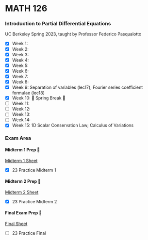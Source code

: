 # MATH 126
### Introduction to Partial Differential Equations
UC Berkeley Spring 2023, taught by Professor Federico Pasqualotto
- [x] Week 1:
- [x] Week 2: 
- [x] Week 3:
- [x] Week 4:
- [x] Week 5:
- [x] Week 6:
- [x] Week 7:
- [x] Week 8: 
- [x] Week 9: Separation of variables (lec17); Fourier series coefficient formulae (lec18)
- [x] Week 10: 🍃 Spring Break 🍃
- [ ] Week 11:
- [ ] Week 12: 
- [ ] Week 13:
- [ ] Week 14:
- [x] Week 15: 1D Scalar Conservation Law; Calculus of Variations

### Exam Area

#### Midterm 1 Prep 😤
[Midterm 1 Sheet](https://github.com/jianzhi-1/math-ucb/blob/main/sp23-126/MATH126Midterm1Sheet.pdf)
- [x] 23 Practice Midterm 1

#### Midterm 2 Prep 😤
[Midterm 2 Sheet](https://github.com/jianzhi-1/math-ucb/blob/main/sp23-126/MATH126Midterm2Sheet.pdf)
- [x] 23 Practice Midterm 2

#### Final Exam Prep 😤
[Final Sheet](https://github.com/jianzhi-1/math-ucb/blob/main/sp23-126/Math126FinalSheet.pdf)
- [ ] 23 Practice Final
